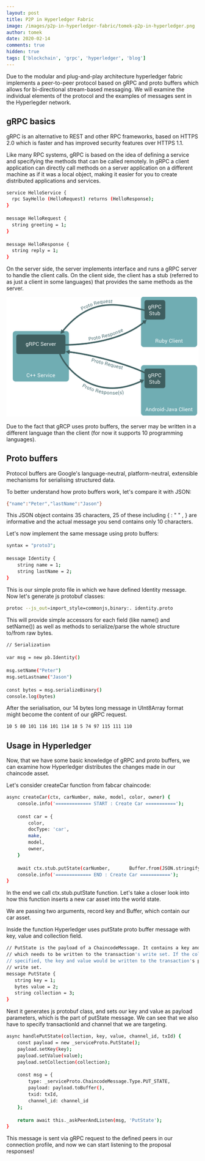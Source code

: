```yaml
---
layout: post
title: P2P in Hyperledger Fabric
image: /images/p2p-in-hyperledger-fabric/tomek-p2p-in-hyperledger.png
author: tomek
date: 2020-02-14
comments: true
hidden: true
tags: ['blockchain', 'grpc', 'hyperledger', 'blog']
---
```


Due to the modular and plug-and-play architecture hyperledger fabric implements a peer-to-peer protocol based on gRPC and proto buffers which allows for bi-directional stream-based messaging. We will examine the individual elements of the protocol and the examples of messages sent in the Hyperlegder network.

## gRPC basics ##

gRPC is an alternative to REST and other RPC frameworks, based on HTTPS 2.0 which is faster and has improved security features over HTTPS 1.1.

Like many RPC systems, gRPC is based on the idea of defining a service and specifying the methods that can be called remotely. In gRPC a client application can directly call methods on a server application on a different machine as if it was a local object, making it easier for you to create distributed applications and services.

```bash
service HelloService {
  rpc SayHello (HelloRequest) returns (HelloResponse);
}

message HelloRequest {
  string greeting = 1;
}

message HelloResponse {
  string reply = 1;
}
```

On the server side, the server implements interface and runs a gRPC server to handle the client calls. On the client side, the client has a stub (referred to as just a client in some languages) that provides the same methods as the server.

![Grpc graph](/images/p2p-in-hyperledger-fabric/grcp-graph.png)

Due to the fact that gRCP uses proto buffers, the server may be written in a different language than the client (for now it supports 10 programming languages).

## Proto buffers ##

Protocol buffers are Google's language-neutral, platform-neutral, extensible mechanisms for serialising structured data.

To better understand how proto buffers work, let's compare it with JSON:

```bash
{"name":"Peter","lastName":"Jason"}
```

This JSON object contains 35 characters, 25 of these including { : " " , } are informative and the actual message you send contains only 10 characters.

Let's now implement the same message using proto buffers:

```bash
syntax = "proto3";

message Identity {
    string name = 1; 
    string lastName = 2;
}
```

This is our simple proto file in which we have defined Identity message. Now let's generate js protobuf classes:

```bash
protoc --js_out=import_style=commonjs,binary:. identity.proto
```

This will provide simple accessors for each field (like name() and setName()) as well as methods to serialize/parse the whole structure to/from raw bytes.

```bash
// Serialization

var msg = new pb.Identity()

msg.setName("Peter")
msg.setLastname("Jason")

const bytes = msg.serializeBinary()
console.log(bytes)
```

After the serialisation, our 14 bytes long message in UInt8Array format might become the content of our gRPC request.

```bash
10 5 80 101 116 101 114 18 5 74 97 115 111 110
```

## Usage in Hyperledger ##

Now, that we have some basic knowledge of gRPC and proto buffers, we can examine how Hyperledger distributes the changes made in our chaincode asset.

Let's consider createCar function from fabcar chaincode:

```bash
async createCar(ctx, carNumber, make, model, color, owner) {
    console.info('============= START : Create Car ===========');

    const car = {
        color,
        docType: 'car',
        make,
        model,
        owner,
    }

    await ctx.stub.putState(carNumber,       Buffer.from(JSON.stringify(car)));
    console.info('============= END : Create Car ===========');
}
```

In the end we call ctx.stub.putState function. Let's take a closer look into how this function inserts a new car asset into the world state.

We are passing two arguments, record key and Buffer, which contain our car asset.

Inside the function Hyperledger uses putState proto buffer message with key, value and collection field.

```bash
// PutState is the payload of a ChaincodeMessage. It contains a key and value
// which needs to be written to the transaction's write set. If the collection is
// specified, the key and value would be written to the transaction's private
// write set.
message PutState {
   string key = 1;
   bytes value = 2;
   string collection = 3;
}
```

Next it generates js protobuf class, and sets our key and value as payload parameters, which is the part of putState message. We can see that we also have to specify transactionId and channel that we are targeting.

```bash
async handlePutState(collection, key, value, channel_id, txId) {
    const payload = new _serviceProto.PutState();
    payload.setKey(key);
    payload.setValue(value);
    payload.setCollection(collection);

    const msg = {
        type: _serviceProto.ChaincodeMessage.Type.PUT_STATE,
        payload: payload.toBuffer(),
        txid: txId,
        channel_id: channel_id
    };

    return await this._askPeerAndListen(msg, 'PutState');
}
```


This message is sent via gRPC request to the defined peers in our connection profile, and now we can start listening to the proposal responses!
